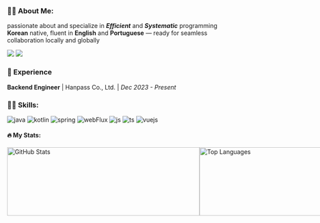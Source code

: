 ### 👨‍💻 About Me:
passionate about and specialize in ***Efficient*** and ***Systematic*** programming<br>
**Korean** native, fluent in **English** and **Portuguese** — ready for seamless collaboration locally and globally
<div align="left">
  <a href="https://bzhs1992s-organization.gitbook.io/hyunsoozos-til"><img src="https://img.shields.io/badge/-blog-yellow?style=for-the-badge%22" target="_blank"/></a>
  <a href="mailto:bzhs1992@icloud.com"><img src="https://img.shields.io/badge/Email-25A162?style=flat&logo=ProtonMail&logoColor=white"/></a> 
</div>

### 👣 Experience
**Backend Engineer** | Hanpass Co., Ltd. | *Dec 2023 - Present*

### 🤹‍♂️ Skills:
![java](https://img.shields.io/badge/Java-007396?style=flat&logo=java&logoColor=white) ![kotlin](https://img.shields.io/badge/Kotlin-0095D5?style=flat&logo=kotlin&logoColor=white) ![spring](https://img.shields.io/badge/Spring-6DB33F?style=flat&logo=Spring&logoColor=white) ![webFlux](https://img.shields.io/badge/WebFlux-6DB33F?style=flat&logo=spring&logoColor=white)
![js](https://img.shields.io/badge/JavaScript-F7DF1E?style=flat&logo=javascript&logoColor=black) ![ts](https://img.shields.io/badge/TypeScript-3178C6?style=flat&logo=typescript&logoColor=white) ![vuejs](https://img.shields.io/badge/Vue.js-4FC08D?style=flat&logo=vue.js&logoColor=white)

#### 🔥 My Stats:
<div style="display: flex; align-items: flex-start;">
  <span style = "height : 160px">
    <img src="https://github-readme-stats.vercel.app/api?username=HyunsooZo" alt="GitHub Stats" style="width: 450px; object-fit: contain; height: 160px" />
  </span>  
  <span style = "height : 160px">
    <img src="https://github-readme-stats.vercel.app/api/top-langs/?username=HyunsooZo&layout=compact&hide=html" alt="Top Languages" style="width: 390px; object-fit: contain; height: 160px" />
  </span>
</div>
